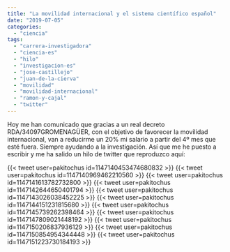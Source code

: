 ```yaml
---
title: "La movilidad internacional y el sistema científico español"
date: "2019-07-05"
categories: 
  - "ciencia"
tags: 
  - "carrera-investigadora"
  - "ciencia-es"
  - "hilo"
  - "investigacion-es"
  - "jose-castillejo"
  - "juan-de-la-cierva"
  - "movilidad"
  - "movilidad-internacional"
  - "ramon-y-cajal"
  - "twitter"
---
```


Hoy me han comunicado que gracias a un real decreto RDA/34097GROMENAGÜER, con el objetivo de favorecer la movilidad internacional, van a reducirme un 20% mi salario a partir del 4º mes que esté fuera. Siempre ayudando a la investigación. Así que me he puesto a escribir y me ha salido un hilo de twitter que reproduzco aquí:


{{< tweet user=pakitochus id=1147140453474680832 >}}
{{< tweet user=pakitochus id=1147140969462210560 >}}
{{< tweet user=pakitochus id=1147141613782732800 >}}
{{< tweet user=pakitochus id=1147142644650401794 >}}
{{< tweet user=pakitochus id=1147143026038452225 >}}
{{< tweet user=pakitochus id=1147144151231815680 >}}
{{< tweet user=pakitochus id=1147145739262398464 >}}
{{< tweet user=pakitochus id=1147147809021448192 >}}
{{< tweet user=pakitochus id=1147150206837936129 >}}
{{< tweet user=pakitochus id=1147150854954344448 >}}
{{< tweet user=pakitochus id=1147151223730184193 >}}

